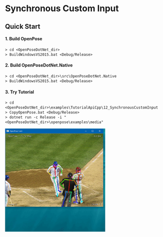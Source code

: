 # Synchronous Custom Input

## Quick Start

#### 1. Build OpenPose

````dos
> cd <OpenPoseDotNet_dir>
> BuildWindowsVS2015.bat <Debug/Release>
````

#### 2. Build OpenPoseDotNet.Native

````dos
> cd <OpenPoseDotNet_dir>\src\OpenPoseDotNet.Native
> BuildWindowsVS2015.bat <Debug/Release>
````

#### 3. Try Tutorial

````dos
> cd <OpenPoseDotNet_dir>\examples\TutorialApiCpp\12_SynchronousCustomInput
> CopyOpenPose.bat <Debug/Release>
> dotnet run -c Release -i "<OpenPoseDotNet_dir>\openpose\examples\media"
````

<img src="images/example_turorial_11.gif"/>